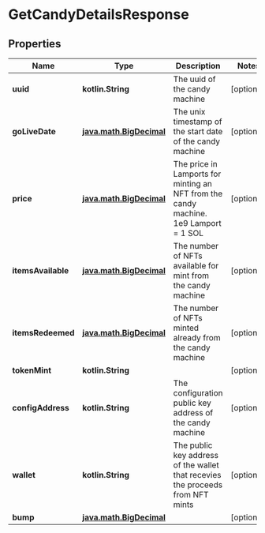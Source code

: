 
# GetCandyDetailsResponse

## Properties
Name | Type | Description | Notes
------------ | ------------- | ------------- | -------------
**uuid** | **kotlin.String** | The uuid of the candy machine |  [optional]
**goLiveDate** | [**java.math.BigDecimal**](java.math.BigDecimal.md) | The unix timestamp of the start date of the candy machine  |  [optional]
**price** | [**java.math.BigDecimal**](java.math.BigDecimal.md) | The price in Lamports for minting an NFT from the candy machine. 1e9 Lamport  &#x3D; 1 SOL  |  [optional]
**itemsAvailable** | [**java.math.BigDecimal**](java.math.BigDecimal.md) | The number of NFTs available for mint from the candy machine  |  [optional]
**itemsRedeemed** | [**java.math.BigDecimal**](java.math.BigDecimal.md) | The number of NFTs minted already from the candy machine  |  [optional]
**tokenMint** | **kotlin.String** |  |  [optional]
**configAddress** | **kotlin.String** | The configuration public key address of the candy machine  |  [optional]
**wallet** | **kotlin.String** | The public key address of the wallet that recevies the proceeds from NFT mints  |  [optional]
**bump** | [**java.math.BigDecimal**](java.math.BigDecimal.md) |  |  [optional]



